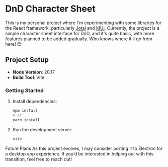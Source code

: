 # DnD Character Sheet

This is my personal project where I'm experimenting with some libraries for the React framework, particularly [Jotai](https://github.com/pmndrs/jotai) and [MUI](https://mui.com/). Currently, the project is a simple character sheet interface for DnD, and it's quite basic, with more features planned to be added gradually. Who knows where it’ll go from here! 😊

## Project Setup

- **Node Version**: 20.17
- **Build Tool**: Vite

### Getting Started

1. Install dependencies:
   ```bash
   npm install
   # or
   yarn install

2. Run the development server:
    ```bash
    vite

Future Plans
As this project evolves, I may consider porting it to Electron for a desktop app experience. If you’d be interested in helping out with this transition, feel free to reach out!